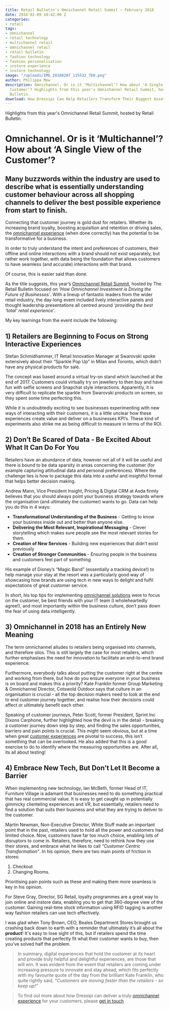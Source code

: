```yaml
---
title: Retail Bulletin’s Omnichannel Retail Summit – February 2018
date: 2018-02-09 10:42:00 Z
categories:
- retail
tags:
- omnichannel
- retail technology
- multichannel retail
- omnichannel retail
- retail bulletin
- fashion technology
- fashion personalisation
- instore experience
- instore technology
image: "/uploads/IMG_20180207_115532_760.png"
author: Philippa Mew
description: Omnichannel. Or is it ‘Multichannel’? How about ‘A Single View of the
  Customer’? Highlights from this year's Omnichannel Retail Summit, hosted by Retail
  Bulletin.
download: How Dressipi Can Help Retailers Transform Their Biggest Asset
---
```


Highlights from this year's Omnichannel Retail Summit, hosted by Retail Bulletin.

# Omnichannel. Or is it ‘Multichannel’? How about ‘A Single View of the Customer’?

## Many buzzwords within the industry are used to describe what is essentially understanding customer behaviour across all shopping channels to deliver the best possible experience from start to finish.

Connecting that customer journey is gold dust for retailers. Whether its increasing brand loyalty, boosting acquisition and retention or driving sales, the [omnichannel experience](https://dressipi.com/omnichannel-personalisation/) (when done correctly) has the potential to be transformative for a business.

In order to truly understand the intent and preferences of customers, their offline and online interactions with a brand should not exist separately, but rather work together, with data being the foundation that allows customers to have seamless (and accurate) interactions with that brand.

Of course, this is easier said than done.

As the title suggests, this year’s [Omnichannel Retail Summit](https://www.theretailbulletin.com/retail-events/omnichannel-summit-2018/), hosted by The Retail Bulletin focused on *‘How Omnichannel Investment is Driving the Future of Businesses’*. With a lineup of fantastic leaders from the wider retail industry, the day-long event included lively interactive panels and thought leadership presentations all centred around *‘providing the best ‘total’ retail experience’*. 

My key learnings from the event include the following:

## 1) Retailers are Beginning to Focus on Strong Interactive Experiences 

Stefan Schmidhammer, IT Retail Innovation Manager at Swarovski spoke extensively about their “Sparkle Pop Up” in Milan and Toronto, which didn’t have any physical products for sale. 

The concept was based around a virtual try-on stand which launched at the end of 2017. Customers could virtually try on jewellery to then buy and have fun with selfie screens and Snapchat style interactions. Apparently, it is very difficult to replicate the sparkle from Swarovski products on screen, so they spent some time perfecting this. 

While it is undoubtedly exciting to see businesses experimenting with new ways of interacting with their customers, it is a little unclear how these experiences create value and deliver on a businesses KPI’s. These kind of experiments also strike me as being difficult to measure in terms of the ROI.

## 2) Don’t Be Scared of Data - Be Excited About What It Can Do For You

Retailers have an abundance of data, however not all of it will be useful and there is bound to be data sparsity in areas concerning the customer (for example capturing attitudinal data and personal preferences). Where the challenge lies is how to package this data into a useful and insightful format that helps better decision making.

Andrew Mann, Vice President Insight, Pricing & Digital CRM at Asda firmly believes that you should always point your business strategy towards where the organisation (and ultimately the customer) wants to go. Data can help you do this in 4 ways:

* **Transformational Understanding of the Business** - Getting to know your business inside out and better than anyone else.
* **Delivering the Most Relevant, Inspirational Messaging** - Clever storytelling which makes sure people see the most relevant stories for them.
* **Creation of New Services** - Building new experiences that didn’t exist previously
* **Creation of Stronger Communities** - Ensuring people in the business and customers feel part of something

His example of Disney’s “Magic Band” (essentially a tracking device!) to help manage your stay at the resort was a particularly good way of showcasing how brands are using tech in new ways to delight and fulfil expectations of great customer service.

In short, his top tips for implementing [omnichannel solutions](https://dressipi.com/omnichannel-personalisation/) were to focus on the customer, be best friends with your IT team (I wholeheartedly agree!), and most importantly within the business culture, don’t pass down the fear of using data intelligently.

## 3) Omnichannel in 2018 has an Entirely New Meaning

The term omnichannel alludes to retailers being organised into channels, and therefore silos. This is still largely the case for most retailers, which further emphasises the need for innovation to facilitate an end-to-end brand experience. 

Furthermore, everybody talks about putting the customer right at the centre and working from there, but how do you ensure everyone in your business is on board and makes this a priority? Kate Franklin former Group Marketing & Omnichannel Director, Cotswold Outdoor says that culture in an organisation is crucial - all the top decision makers need to look at the end to end customer journey together, and realise how their decisions could affect or ultimately benefit each other.

Speaking of customer journeys, Peter Scott, former President, Sprint Inc Dixons Carphone, further highlighted how the devil is in the detail - breaking a customer journey down step by step, and finding the sales opportunities, barriers and pain points is crucial. This might seem obvious, but at a time when great [customer experiences](ressipi.com/how-to-improve-customer-experience-instore/) are pivotal to success, this isn’t something that can be overlooked. He also added that this is a good exercise to do to identify where the measuring opportunities are. After all, its all about testing!


## 4) Embrace New Tech, But Don’t Let It Become a Barrier

When implementing new technology, Ian McBeth, former Head of IT, Furniture Village is adamant that businesses need to do something practical that has real commercial value. It is easy to get caught up in potentially gimmicky clienteling experiences and VR, but essentially, retailers need to find a solution that suits their business and what they are trying to deliver to the customer.

Martin Newman, Non-Executive Director, White Stuff made an important point that in the past, retailers used to hold all the power and customers had limited choice. Now, customers have far too much choice, enabling lots of disruptors to come in. Retailers, therefore, need to rethink how they use their stores, and embrace what he likes to call *“Customer Centric Transformation”*. In his opinion, there are two main points of friction in stores: 
1) Checkout 
2) Changing Rooms. 

Prioritising pain points such as these and making them more seamless is key in his opinion.
 
For Steve Gray, Director, SG Retail, loyalty programmes are a great way to join online and instore data, enabling you to get that 360-degree view of the customer. Gaining real-time stock information using RFID tagging is another way fashion retailers can use tech effectively.

I was glad when Tony Brown, CEO, Beales Department Stores brought us crashing back down to earth with a reminder that ultimately it’s all about the **product**! It's easy to lose sight of this, but if retailers spend the time creating products that perfectly fit what their customer wants to buy, then you’ve solved half the problem.


>In summary, digital experiences that hold the customer at its heart and provide truly helpful and delightful experiences, are those that will win. It was evident from the event that retailers are coming under increasing pressure to innovate and stay ahead, which fits perfectly with my favourite quote of the day from the brilliant Kate Franklin, who quite rightly said, *“Customers are moving faster than the retailers - so keep up!”* 

>To find out more about how Dressipi can deliver a truly [omnichannel experience](https://dressipi.com/omnichannel-personalisation/) for your customers, please [get in touch](https://dressipi.com/contact/)